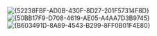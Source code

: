 ![{52238FBF-AD0B-430F-8D27-201F57314F8D}](https://github.com/user-attachments/assets/14e17cef-fee2-40e8-b7b4-a10b267c4c62)
![{50BB17F9-D708-4619-AE05-A4AA7D3B9745}](https://github.com/user-attachments/assets/b1b861c8-513b-4793-9a18-d6472438194c)
![{B603491D-8A89-4543-B299-8FF0B01F4E80}](https://github.com/user-attachments/assets/a6fcf989-9453-47f2-b7b5-28212f944f44)
